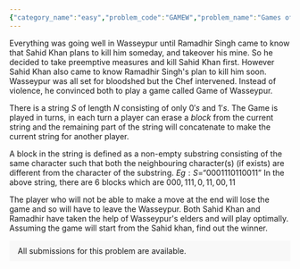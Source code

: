 ```yaml
---
{"category_name":"easy","problem_code":"GAMEW","problem_name":"Games of Wasseypur","problemComponents":{"constraints":"- $1 \\leq T \\leq 10^4$\n- $1 \\leq N \\leq 10^5$\n- $S$ is a binary string, consisting of $0$ and $1$ only\n- Sum of $N$ over all test cases will not exceed $10^6$\n","constraintsState":true,"subtasks":"- 30 points : $1 \\leq R \\leq 10000$\n- 70 points : $1 \\leq R \\leq 10^9$\n","subtasksState":false,"inputFormat":"- The first line of input contains a single integer $T$ denoting the number of test cases. The description of $T$ test cases follows.\n- The first line of each test case contains a single integer $N$ denoting the length of the string.\n- The second line of each test case contains the binary string $S$.","inputFormatState":true,"outputFormat":"For each test case, output a single line containing the string “SAHID” (without quotes) if Sahid Khan will be the winner, and “RAMADHIR” otherwise.\n\nEach character of the output can be printed either in lowercase or uppercase (so if Sahid wins, “SAHID”, “sahid” and “sAHiD” are all acceptable outputs).\n","outputFormatState":true,"sampleTestCases":{"0":{"id":1,"input":"2\n4\n0000\n4\n0011","output":"SAHID\nRAMADHIR","explanation":"**Test case 1:**\nThere is only one block $0000$, which Sahid Khan will erase in the first move. Ramadhir Singh is then left unable to make a move and loses.\n\n\n**Test case 2:**\nThere are two blocks- $00$ and $11$. Sahid has to erase any one of the two, following which Ramadhir will erase the remaining block and make the string empty. Now, Sahid cannot make a move and will lose the game.\n","isDeleted":false}}},"video_editorial_url":"https://youtu.be/ZwqIWQDsjBU","languages_supported":{"0":"CPP14","1":"C","2":"JAVA","3":"PYTH 3.6","4":"CPP17","5":"PYTH","6":"PYP3","7":"CS2","8":"ADA","9":"PYPY","10":"TEXT","11":"PAS fpc","12":"NODEJS","13":"RUBY","14":"PHP","15":"GO","16":"HASK","17":"TCL","18":"PERL","19":"SCALA","20":"LUA","21":"kotlin","22":"BASH","23":"JS","24":"LISP sbcl","25":"rust","26":"PAS gpc","27":"BF","28":"CLOJ","29":"R","30":"D","31":"CAML","32":"FORT","33":"ASM","34":"swift","35":"FS","36":"WSPC","37":"LISP clisp","38":"SQL","39":"SCM guile","40":"PERL6","41":"ERL","42":"CLPS","43":"ICK","44":"NICE","45":"PRLG","46":"ICON","47":"COB","48":"SCM chicken","49":"PIKE","50":"SCM qobi","51":"ST","52":"SQLQ","53":"NEM"},"max_timelimit":0.5,"source_sizelimit":50000,"problem_author":"rag_hav13","problem_tester":"","date_added":"30-09-2021","tags":{"0":"csns2021","1":"observation","2":"rag_hav13","3":"simple"},"problem_difficulty_level":"Unavailable","best_tag":"","editorial_url":"https://discuss.codechef.com/problems/GAMEW","time":{"view_start_date":1635960600,"submit_start_date":1635960600,"visible_start_date":1635960600,"end_date":1735669800},"is_direct_submittable":false,"problemDiscussURL":"https://discuss.codechef.com/search?q=GAMEW","is_proctored":false,"visitedContests":{},"layout":"problem"}
---
```

Everything was going well in Wasseypur until Ramadhir Singh came to know that Sahid Khan plans to kill him someday, and takeover his mine. So he decided to take preemptive measures and kill Sahid Khan first. However Sahid Khan also came to know Ramadhir Singh's plan to kill him soon. Wasseypur was all set for bloodshed but the Chef intervened. Instead of violence, he convinced both to play a game called Game of Wasseypur.

There is a string $S$ of length $N$ consisting of only $0's$ and $1's$. The Game is played in turns, in each turn a player can erase a $block$ from the current string and the remaining part of the string will concatenate to make the current string for another player.

A block in the string is defined as a non-empty substring consisting of the same character such that both the neighbouring character(s) (if exists) are different from the character of the substring. $Eg: S = “0001110110011”$
In the above string, there are $6$ blocks which are $000,111,0,11,00,11$

The player who will not be able to make a move at the end will lose the game and so will have to leave the Wasseypur. Both Sahid Khan and Ramadhir have taken the help of Wasseypur's elders and will play optimally. Assuming the game will start from the Sahid khan, find out the winner.
<aside style='background: #f8f8f8;padding: 10px 15px;'><div>All submissions for this problem are available.</div></aside>